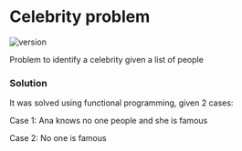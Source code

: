 # Celebrity problem
![version](https://img.shields.io/badge/version-0.0.1-yellow.svg)

Problem to identify a celebrity given a list of people
### Solution

It was solved using functional programming, given 2 cases:

Case 1: Ana knows no one people and she is famous

Case 2: No one is famous